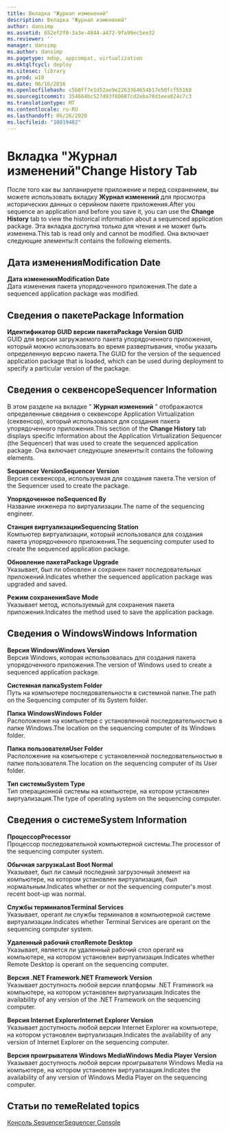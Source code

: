 ```yaml
---
title: Вкладка "Журнал изменений"
description: Вкладка "Журнал изменений"
author: dansimp
ms.assetid: 652ef2f0-3a3e-4844-a472-9fa99ec5ee32
ms.reviewer: ''
manager: dansimp
ms.author: dansimp
ms.pagetype: mdop, appcompat, virtualization
ms.mktglfcycl: deploy
ms.sitesec: library
ms.prod: w10
ms.date: 06/16/2016
ms.openlocfilehash: c5b8ff7e1d52ae9e2263364654b17e50fcf55160
ms.sourcegitcommit: 354664bc527d93f80687cd2eba70d1eea024c7c3
ms.translationtype: MT
ms.contentlocale: ru-RU
ms.lasthandoff: 06/26/2020
ms.locfileid: "10819482"
---
```

# <span data-ttu-id="b4ced-103">Вкладка "Журнал изменений"</span><span class="sxs-lookup"><span data-stu-id="b4ced-103">Change History Tab</span></span>


<span data-ttu-id="b4ced-104">После того как вы запланируете приложение и перед сохранением, вы можете использовать вкладку **Журнал изменений** для просмотра исторических данных о серийном пакете приложения.</span><span class="sxs-lookup"><span data-stu-id="b4ced-104">After you sequence an application and before you save it, you can use the **Change History** tab to view the historical information about a sequenced application package.</span></span> <span data-ttu-id="b4ced-105">Эта вкладка доступна только для чтения и не может быть изменена.</span><span class="sxs-lookup"><span data-stu-id="b4ced-105">This tab is read only and cannot be modified.</span></span> <span data-ttu-id="b4ced-106">Она включает следующие элементы:</span><span class="sxs-lookup"><span data-stu-id="b4ced-106">It contains the following elements.</span></span>

## <span data-ttu-id="b4ced-107">Дата изменения</span><span class="sxs-lookup"><span data-stu-id="b4ced-107">Modification Date</span></span>


<a href="" id="modification-date"></a>**<span data-ttu-id="b4ced-108">Дата изменения</span><span class="sxs-lookup"><span data-stu-id="b4ced-108">Modification Date</span></span>**  
<span data-ttu-id="b4ced-109">Дата изменения пакета упорядоченного приложения.</span><span class="sxs-lookup"><span data-stu-id="b4ced-109">The date a sequenced application package was modified.</span></span>

## <span data-ttu-id="b4ced-110">Сведения о пакете</span><span class="sxs-lookup"><span data-stu-id="b4ced-110">Package Information</span></span>


<a href="" id="package-version-guid"></a>**<span data-ttu-id="b4ced-111">Идентификатор GUID версии пакета</span><span class="sxs-lookup"><span data-stu-id="b4ced-111">Package Version GUID</span></span>**  
<span data-ttu-id="b4ced-112">GUID для версии загружаемого пакета упорядоченного приложения, который можно использовать во время развертывания, чтобы указать определенную версию пакета.</span><span class="sxs-lookup"><span data-stu-id="b4ced-112">The GUID for the version of the sequenced application package that is loaded, which can be used during deployment to specify a particular version of the package.</span></span>

## <span data-ttu-id="b4ced-113">Сведения о секвенсоре</span><span class="sxs-lookup"><span data-stu-id="b4ced-113">Sequencer Information</span></span>


<span data-ttu-id="b4ced-114">В этом разделе на вкладке " **Журнал изменений** " отображаются определенные сведения о секвенсоре Application Virtualization (секвенсор), который использовался для создания пакета упорядоченного приложения.</span><span class="sxs-lookup"><span data-stu-id="b4ced-114">This section of the **Change History** tab displays specific information about the Application Virtualization Sequencer (the Sequencer) that was used to create the sequenced application package.</span></span> <span data-ttu-id="b4ced-115">Она включает следующие элементы:</span><span class="sxs-lookup"><span data-stu-id="b4ced-115">It contains the following elements.</span></span>

<a href="" id="sequencer-version"></a>**<span data-ttu-id="b4ced-116">Sequencer Version</span><span class="sxs-lookup"><span data-stu-id="b4ced-116">Sequencer Version</span></span>**  
<span data-ttu-id="b4ced-117">Версия секвенсора, используемая для создания пакета.</span><span class="sxs-lookup"><span data-stu-id="b4ced-117">The version of the Sequencer used to create the package.</span></span>

<a href="" id="sequenced-by"></a>**<span data-ttu-id="b4ced-118">Упорядоченное по</span><span class="sxs-lookup"><span data-stu-id="b4ced-118">Sequenced By</span></span>**  
<span data-ttu-id="b4ced-119">Название инженера по виртуализации.</span><span class="sxs-lookup"><span data-stu-id="b4ced-119">The name of the sequencing engineer.</span></span>

<a href="" id="sequencing-station"></a>**<span data-ttu-id="b4ced-120">Станция виртуализации</span><span class="sxs-lookup"><span data-stu-id="b4ced-120">Sequencing Station</span></span>**  
<span data-ttu-id="b4ced-121">Компьютер виртуализации, который использовался для создания пакета упорядоченного приложения.</span><span class="sxs-lookup"><span data-stu-id="b4ced-121">The sequencing computer used to create the sequenced application package.</span></span>

<a href="" id="package-upgrade"></a>**<span data-ttu-id="b4ced-122">Обновление пакета</span><span class="sxs-lookup"><span data-stu-id="b4ced-122">Package Upgrade</span></span>**  
<span data-ttu-id="b4ced-123">Указывает, был ли обновлен и сохранен пакет последовательных приложений.</span><span class="sxs-lookup"><span data-stu-id="b4ced-123">Indicates whether the sequenced application package was upgraded and saved.</span></span>

<a href="" id="save-mode"></a>**<span data-ttu-id="b4ced-124">Режим сохранения</span><span class="sxs-lookup"><span data-stu-id="b4ced-124">Save Mode</span></span>**  
<span data-ttu-id="b4ced-125">Указывает метод, используемый для сохранения пакета приложения.</span><span class="sxs-lookup"><span data-stu-id="b4ced-125">Indicates the method used to save the application package.</span></span>

## <span data-ttu-id="b4ced-126">Сведения о Windows</span><span class="sxs-lookup"><span data-stu-id="b4ced-126">Windows Information</span></span>


<a href="" id="windows-version"></a>**<span data-ttu-id="b4ced-127">Версия Windows</span><span class="sxs-lookup"><span data-stu-id="b4ced-127">Windows Version</span></span>**  
<span data-ttu-id="b4ced-128">Версия Windows, которая использовалась для создания пакета упорядоченного приложения.</span><span class="sxs-lookup"><span data-stu-id="b4ced-128">The version of Windows used to create a sequenced application package.</span></span>

<a href="" id="system-folder"></a>**<span data-ttu-id="b4ced-129">Системная папка</span><span class="sxs-lookup"><span data-stu-id="b4ced-129">System Folder</span></span>**  
<span data-ttu-id="b4ced-130">Путь на компьютере последовательности в системной папке.</span><span class="sxs-lookup"><span data-stu-id="b4ced-130">The path on the Sequencing computer of its System folder.</span></span>

<a href="" id="windows-folder"></a>**<span data-ttu-id="b4ced-131">Папка Windows</span><span class="sxs-lookup"><span data-stu-id="b4ced-131">Windows Folder</span></span>**  
<span data-ttu-id="b4ced-132">Расположение на компьютере с установленной последовательностью в папке Windows.</span><span class="sxs-lookup"><span data-stu-id="b4ced-132">The location on the sequencing computer of its Windows folder.</span></span>

<a href="" id="user-folder"></a>**<span data-ttu-id="b4ced-133">Папка пользователя</span><span class="sxs-lookup"><span data-stu-id="b4ced-133">User Folder</span></span>**  
<span data-ttu-id="b4ced-134">Расположение на компьютере с установленной последовательностью в папке пользователя.</span><span class="sxs-lookup"><span data-stu-id="b4ced-134">The location on the sequencing computer of its User folder.</span></span>

<a href="" id="system-type"></a>**<span data-ttu-id="b4ced-135">Тип системы</span><span class="sxs-lookup"><span data-stu-id="b4ced-135">System Type</span></span>**  
<span data-ttu-id="b4ced-136">Тип операционной системы на компьютере, на котором установлен виртуализация.</span><span class="sxs-lookup"><span data-stu-id="b4ced-136">The type of operating system on the sequencing computer.</span></span>

## <span data-ttu-id="b4ced-137">Сведения о системе</span><span class="sxs-lookup"><span data-stu-id="b4ced-137">System Information</span></span>


<a href="" id="processor"></a>**<span data-ttu-id="b4ced-138">Процессор</span><span class="sxs-lookup"><span data-stu-id="b4ced-138">Processor</span></span>**  
<span data-ttu-id="b4ced-139">Процессор последовательной компьютерной системы.</span><span class="sxs-lookup"><span data-stu-id="b4ced-139">The processor of the sequencing computer system.</span></span>

<a href="" id="last-boot-normal"></a>**<span data-ttu-id="b4ced-140">Обычная загрузка</span><span class="sxs-lookup"><span data-stu-id="b4ced-140">Last Boot Normal</span></span>**  
<span data-ttu-id="b4ced-141">Указывает, был ли самый последний загрузочный элемент на компьютере, на котором установлен виртуализация, был нормальным.</span><span class="sxs-lookup"><span data-stu-id="b4ced-141">Indicates whether or not the sequencing computer's most recent boot-up was normal.</span></span>

<a href="" id="terminal-services"></a>**<span data-ttu-id="b4ced-142">Службы терминалов</span><span class="sxs-lookup"><span data-stu-id="b4ced-142">Terminal Services</span></span>**  
<span data-ttu-id="b4ced-143">Указывает, operant ли службы терминалов в компьютерной системе виртуализации.</span><span class="sxs-lookup"><span data-stu-id="b4ced-143">Indicates whether Terminal Services are operant on the sequencing computer system.</span></span>

<a href="" id="remote-desktop"></a>**<span data-ttu-id="b4ced-144">Удаленный рабочий стол</span><span class="sxs-lookup"><span data-stu-id="b4ced-144">Remote Desktop</span></span>**  
<span data-ttu-id="b4ced-145">Указывает, является ли удаленный рабочий стол operant на компьютере, на котором установлен виртуализация.</span><span class="sxs-lookup"><span data-stu-id="b4ced-145">Indicates whether Remote Desktop is operant on the sequencing computer.</span></span>

<a href="" id="-net-framework-version"></a>**<span data-ttu-id="b4ced-146">Версия .NET Framework</span><span class="sxs-lookup"><span data-stu-id="b4ced-146">.NET Framework Version</span></span>**  
<span data-ttu-id="b4ced-147">Указывает доступность любой версии платформы .NET Framework на компьютере, на котором установлен виртуализация.</span><span class="sxs-lookup"><span data-stu-id="b4ced-147">Indicates the availability of any version of the .NET Framework on the sequencing computer.</span></span>

<a href="" id="internet-explorer-version"></a>**<span data-ttu-id="b4ced-148">Версия Internet Explorer</span><span class="sxs-lookup"><span data-stu-id="b4ced-148">Internet Explorer Version</span></span>**  
<span data-ttu-id="b4ced-149">Указывает доступность любой версии Internet Explorer на компьютере, на котором установлен виртуализация.</span><span class="sxs-lookup"><span data-stu-id="b4ced-149">Indicates the availability of any version of Internet Explorer on the sequencing computer.</span></span>

<a href="" id="windows-media-player-version"></a>**<span data-ttu-id="b4ced-150">Версия проигрывателя Windows Media</span><span class="sxs-lookup"><span data-stu-id="b4ced-150">Windows Media Player Version</span></span>**  
<span data-ttu-id="b4ced-151">Указывает доступность любой версии проигрывателя Windows Media на компьютере, на котором установлен виртуализация.</span><span class="sxs-lookup"><span data-stu-id="b4ced-151">Indicates the availability of any version of Windows Media Player on the sequencing computer.</span></span>

## <span data-ttu-id="b4ced-152">Статьи по теме</span><span class="sxs-lookup"><span data-stu-id="b4ced-152">Related topics</span></span>


[<span data-ttu-id="b4ced-153">Консоль Sequencer</span><span class="sxs-lookup"><span data-stu-id="b4ced-153">Sequencer Console</span></span>](sequencer-console.md)

 

 





